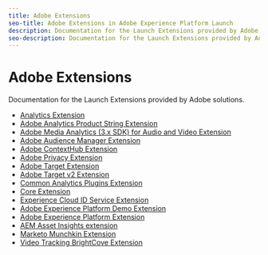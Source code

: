 ```yaml
---
title: Adobe Extensions
seo-title: Adobe Extensions in Adobe Experience Platform Launch
description: Documentation for the Launch Extensions provided by Adobe solutions.
seo-description: Documentation for the Launch Extensions provided by Adobe solutions.
---
```


# Adobe Extensions

Documentation for the Launch Extensions provided by Adobe solutions.

* [Analytics Extension](adobe-analytics-extension/overview.md)
* [Adobe Analytics Product String Extension](adobe-analytics-product-string-extension/overview.md)
* [Adobe Media Analytics (3.x SDK) for Audio and Video Extension](adobe-media-analytics-3x-for-audio-and-video-extension/overview.md)
* [Adobe Audience Manager Extension](adobe-audience-manager-extension.md)
* [Adobe ContextHub Extension](adobe-contexthub-extension.md)
* [Adobe Privacy Extension](adobe-privacy-extension.md)
* [Adobe Target Extension](adobe-target-extension/overview.md)
* [Adobe Target v2 Extension](adobe-target-extension-v2.md)
* [Common Analytics Plugins Extension](common-analytics-plugins-extension/common-analytics-plugins.md)
* [Core Extension](core-extension/overview.md)
* [Experience Cloud ID Service Extension](experience-cloud-id-service-extension/overview.md)
* [Adobe Experience Platform Demo Extension](adobe-experience-platform-extension.md)
* [Adobe Experience Platform Extension](aep-web-sdk/overview.md)
* [AEM Asset Insights extension](aem-asset-insights/aem-asset-insights.html)
* [Marketo Munchkin Extension](marketo-munchkin-extension/overview.md)
* [Video Tracking BrightCove Extension](video-tracking-brightcove-extension/overview.md)

<!--  previously empty parent topic. -->
